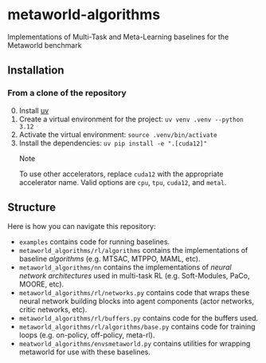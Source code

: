# metaworld-algorithms
Implementations of Multi-Task and Meta-Learning baselines for the Metaworld benchmark

## Installation

### From a clone of the repository

0. Install [uv](https://docs.astral.sh/uv/)
1. Create a virtual environment for the project: `uv venv .venv --python 3.12`
2. Activate the virtual environment: `source .venv/bin/activate`
3. Install the dependencies: `uv pip install -e ".[cuda12]"`
   > [!NOTE]
   > To use other accelerators, replace `cuda12` with the appropriate accelerator name.
   > Valid options are `cpu`, `tpu`, `cuda12`, and `metal`.

## Structure

Here is how you can navigate this repository:

- `examples` contains code for running baselines.
- `metaworld_algorithms/rl/algorithms` contains the implementations of baseline *algorithms* (e.g. MTSAC, MTPPO, MAML, etc).
- `metaworld_algorithms/nn` contains the implementations of *neural network architectures* used in multi-task RL (e.g. Soft-Modules, PaCo, MOORE, etc).
- `metaworld_algorithms/rl/networks.py` contains code that wraps these neural network building blocks into agent components (actor networks, critic networks, etc).
- `metaworld_algorithms/rl/buffers.py` contains code for the buffers used.
- `metaworld_algorithms/rl/algorithms/base.py` contains code for training loops (e.g. on-policy, off-policy, meta-rl).
- `meatworld_algorithms/envsmetaworld.py` contains utilities for wrapping metaworld for use with these baselines.

